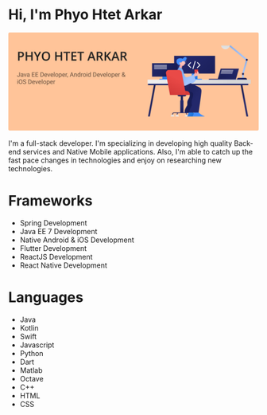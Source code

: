 # Hi, I'm Phyo Htet Arkar

<img src="https://raw.githubusercontent.com/phyohtetarkar/phyohtetarkar/master/images/cover3.png">

I'm a full-stack developer. I'm specializing in developing high quality Back-end services and Native Mobile applications. Also, I'm able to catch up the fast pace changes in technologies and enjoy on researching new technologies.

# Frameworks

- Spring Development
- Java EE 7 Development
- Native Android & iOS Development
- Flutter Development
- ReactJS Development
- React Native Development

# Languages

- Java
- Kotlin
- Swift
- Javascript
- Python
- Dart
- Matlab
- Octave
- C++
- HTML
- CSS
